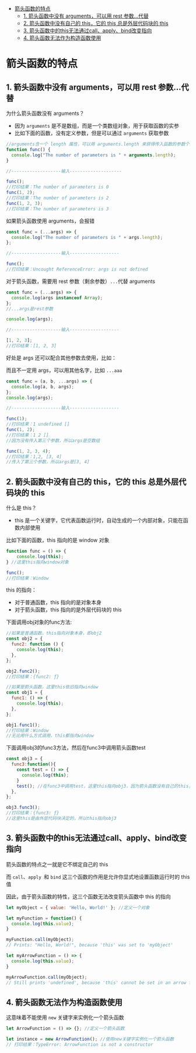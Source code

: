 
- [箭头函数的特点](#箭头函数的特点)
  - [1. 箭头函数中没有 arguments，可以用 rest 参数...代替](#1-箭头函数中没有-arguments可以用-rest-参数代替)
  - [2. 箭头函数中没有自己的 this，它的 this 总是外层代码块的 this](#2-箭头函数中没有自己的-this它的-this-总是外层代码块的-this)
  - [3. 箭头函数中的this无法通过call、apply、bind改变指向](#3-箭头函数中的this无法通过callapplybind改变指向)
  - [4. 箭头函数无法作为构造函数使用](#4-箭头函数无法作为构造函数使用)

# 箭头函数的特点

## 1. 箭头函数中没有 arguments，可以用 rest 参数...代替

为什么箭头函数没有 arguments？

- 因为 `arguments` 是不是数组，而是一个类数组对象，用于获取函数的实参
- 比如下面的函数，没有定义参数，但是可以通过 `arguments` 获取参数

```js
//arguments含一个 length 属性，可以用 arguments.length 来获得传入函数的参数个数
function func() {
  console.log("The number of parameters is " + arguments.length);
}

//-------------------输入--------------------

func();
//打印结果：The number of parameters is 0
func(1, 2);
//打印结果：The number of parameters is 2
func(1, 2, 3);
//打印结果：The number of parameters is 3
```

如果箭头函数使用 arguments，会报错

```js
const func = (...args) => {
  console.log("The number of parameters is " + args.length);
};

//-------------------输入-------------------

func();
//打印结果：Uncought ReferenceError: args is not defined
```

对于箭头函数，需要用 rest 参数（剩余参数）`...`代替 arguments

```js
const func = (...args) => {
  console.log(args instanceof Array);
};
//...args是rest参数

console.log(args);

//-------------------输入-------------------

[1, 2, 3];
//打印结果：[1, 2, 3]
```

好处是 args 还可以配合其他参数去使用，比如：

而且不一定用 args，可以用其他名字，比如 `...aaa`

```js
const func = (a, b, ...args) => {
  console.log(a, b, args);
};
console.log(args);

//-------------------输入-------------------

func(1);
//打印结果：1 undefined []
func(1, 2);
//打印结果：1 2 []
//因为没有传入第三个参数，所以args是空数组

func(1, 2, 3, 4);
//打印结果：1,2, [3, 4]
//传入了第三个参数，所以args是[3, 4]
```

## 2. 箭头函数中没有自己的 this，它的 this 总是外层代码块的 this

什么是 this？

- this 是一个关键字，它代表函数运行时，自动生成的一个内部对象，只能在函数内部使用

比如下面的函数，this 指向的是 window 对象

```js
function func = () => {
    console.log(this);
} //这里this指向window对象

func();
//打印结果：Window
```

this 的指向：
- 对于普通函数，this 指向的是对象本身
- 对于箭头函数，this 指向的是外层代码块的 this

下面调用obj对象的func方法:
```js
//如果是普通函数，this指向对象本身，即obj2
const obj2 = {
  func2: function () {
    console.log(this);
  },
};

obj2.func2(); 
//打印结果：{func2: ƒ}

//如果是箭头函数，这里this依旧指向window
const obj1 = {
  func1: () => {
    console.log(this);
  },
};

obj1.func1(); 
//打印结果：Window
//无论用什么方式调用，this都指向window
```
下面调用obj3的func3方法，然后在func3中调用箭头函数test
```js
const obj3 = {
  func3:function(){
    const test = () => {
      console.log(this); 
    }
    test(); //在func3中调用test，这里this指向obj3，因为箭头函数没有自己的this，它的this总是外层代码块的this
  },
};

obj3.func3(); 
//打印结果：{func3: ƒ} 
//这里this是由外层代码块决定的，所以this指向obj3
```

## 3. 箭头函数中的this无法通过call、apply、bind改变指向
箭头函数的特点之一就是它不绑定自己的 this

而 `call`、`apply `和 `bind` 这三个函数的作用是允许你显式地设置函数运行时的 this 值

因此，由于箭头函数的特性，这三个函数无法改变箭头函数中 this 的指向
```js
let myObject = { value: 'Hello, World!' }; //定义一个对象

let myFunction = function() {
  console.log(this.value);
}

myFunction.call(myObject);  
// Prints: "Hello, World!", because 'this' was set to 'myObject'

let myArrowFunction = () => {
  console.log(this.value);
}

myArrowFunction.call(myObject);  
// Still prints 'undefined', because 'this' cannot be set in an arrow function
```
## 4. 箭头函数无法作为构造函数使用
这意味着不能使用 `new` 关键字来实例化一个箭头函数
```js
let ArrowFunction = () => {}; //定义一个箭头函数

let instance = new ArrowFunction(); //使用new关键字实例化一个箭头函数
// 打印结果：TypeError: ArrowFunction is not a constructor

```